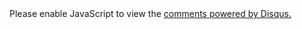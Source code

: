 <section class="comment">
<div id="disqus_thread"></div>
<script type="text/javascript">
    /* * * CONFIGURATION VARIABLES: EDIT BEFORE PASTING INTO YOUR WEBPAGE * * */
    var disqus_shortname = 'mengxin'; // required: replace example with your forum shortname
    var disqus_url = '{{ site.url }}{{ page.url | remove:'index.html' }}';
    /* * * DON'T EDIT BELOW THIS LINE * * */
    (function() {
        var dsq = document.createElement('script'); dsq.type = 'text/javascript'; dsq.async = true;
        dsq.src = 'http://' + disqus_shortname + '.disqus.com/embed.js';
        (document.getElementsByTagName('head')[0] || document.getElementsByTagName('body')[0]).appendChild(dsq);
    })();
</script>
<noscript>Please enable JavaScript to view the <a href="http://disqus.com/?ref_noscript">comments powered by Disqus.</a></noscript>
</section>

